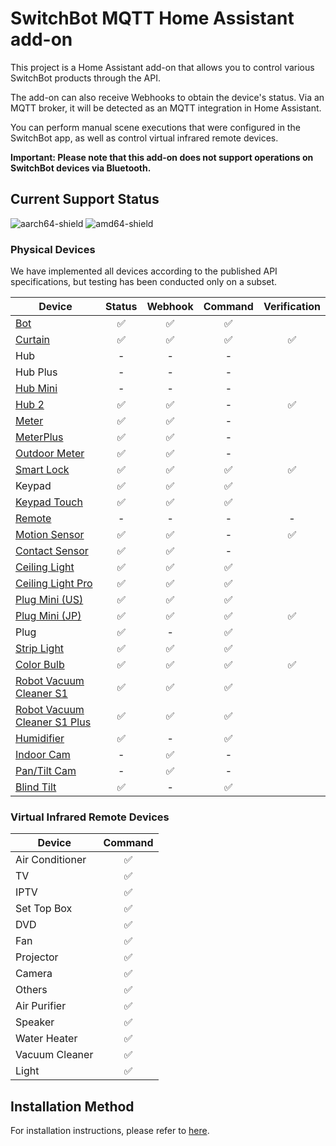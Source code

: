 # SwitchBot MQTT Home Assistant add-on

This project is a Home Assistant add-on that allows you to control various SwitchBot products through the API.

The add-on can also receive Webhooks to obtain the device's status.
Via an MQTT broker, it will be detected as an MQTT integration in Home Assistant.

You can perform manual scene executions that were configured in the SwitchBot app, as well as control virtual infrared remote devices.

**Important: Please note that this add-on does not support operations on SwitchBot devices via Bluetooth.**

## Current Support Status

![aarch64-shield](https://img.shields.io/badge/aarch64-yes-green.svg)
![amd64-shield](https://img.shields.io/badge/amd64-yes-green.svg)

### Physical Devices

We have implemented all devices according to the published API specifications, but testing has been conducted only on a subset.

| Device                                                                                           | Status | Webhook | Command | Verification |
|--------------------------------------------------------------------------------------------------|:------:|:-------:|:-------:|:------------:|
| [Bot](https://www.switch-bot.com/products/switchbot-bot)                                         |   ✅    |    ✅    |    ✅    |              |
| [Curtain](https://www.switch-bot.com/products/switchbot-curtain)                                 |   ✅    |    ✅    |    ✅    |      ✅       |
| Hub                                                                                              |   -    |    -    |    -    |              |
| Hub Plus                                                                                         |   -    |    -    |    -    |              |
| [Hub Mini](https://www.switch-bot.com/products/switchbot-hub-mini)                               |   -    |    -    |    -    |              |
| [Hub 2](https://us.switch-bot.com/pages/switchbot-hub-2)                                         |   ✅    |    ✅    |    -    |      ✅       |
| [Meter](https://www.switch-bot.com/products/switchbot-meter)                                     |   ✅    |    ✅    |    -    |              |
| [MeterPlus](https://www.switch-bot.com/products/switchbot-meter-plus)                            |   ✅    |    ✅    |    -    |              |
| [Outdoor Meter](https://www.switch-bot.com/products/switchbot-indoor-outdoor-thermo-hygrometer)  |   ✅    |    ✅    |    -    |              |
| [Smart Lock](https://us.switch-bot.com/products/switchbot-lock)                                  |   ✅    |    ✅    |    ✅    |      ✅       |
| Keypad                                                                                           |   ✅    |    ✅    |    ✅    |              |
| [Keypad Touch](https://switch-bot.com/pages/switchbot-keypad)                                    |   ✅    |    ✅    |    ✅    |              |
| [Remote](https://switch-bot.com/products/switchbot-remote)                                       |   -    |    -    |    -    |      -       |
| [Motion Sensor](https://www.switch-bot.com/products/motion-sensor)                               |   ✅    |    ✅    |    -    |      ✅       |
| [Contact Sensor](https://www.switch-bot.com/products/contact-sensor)                             |   ✅    |    ✅    |    -    |              |
| [Ceiling Light](https://www.switchbot.jp/collections/all/products/switchbot-ceiling-light)       |   ✅    |    ✅    |    ✅    |              |
| [Ceiling Light Pro](https://www.switchbot.jp/collections/all/products/switchbot-ceiling-light)   |   ✅    |    ✅    |    ✅    |              |
| [Plug Mini (US)](https://switch-bot.com/pages/switchbot-plug-mini)                               |   ✅    |    ✅    |    ✅    |              |
| [Plug Mini (JP)](https://www.switchbot.jp/products/switchbot-plug-mini)                          |   ✅    |    ✅    |    ✅    |      ✅       |
| Plug                                                                                             |   ✅    |    -    |    ✅    |              |
| [Strip Light](https://www.switch-bot.com/products/switchbot-light-strip)                         |   ✅    |    ✅    |    ✅    |              |
| [Color Bulb](https://www.switch-bot.com/products/switchbot-color-bulb)                           |   ✅    |    ✅    |    ✅    |      ✅       |
| [Robot Vacuum Cleaner S1](https://www.switchbot.jp/products/switchbot-robot-vacuum-cleaner)      |   ✅    |    ✅    |    ✅    |              |
| [Robot Vacuum Cleaner S1 Plus](https://www.switchbot.jp/products/switchbot-robot-vacuum-cleaner) |   ✅    |    ✅    |    ✅    |              |
| [Humidifier](https://www.switch-bot.com/products/switchbot-smart-humidifier)                     |   ✅    |    -    |    ✅    |              |
| [Indoor Cam](https://switch-bot.com/pages/switchbot-indoor-cam)                                  |   -    |    ✅    |    -    |              |
| [Pan/Tilt Cam](https://switch-bot.com/pages/switchbot-pan-tilt-cam-2k)                           |   -    |    ✅    |    -    |              |
| [Blind Tilt](https://us.switch-bot.com/pages/switchbot-blind-tilt)                               |   ✅    |    -    |    ✅    |              |

### Virtual Infrared Remote Devices

| Device          | Command |
|-----------------|:-------:|
| Air Conditioner |    ✅    |
| TV              |    ✅    |
| IPTV            |    ✅    |
| Set Top Box     |    ✅    |
| DVD             |    ✅    |
| Fan             |    ✅    |
| Projector       |    ✅    |
| Camera          |    ✅    |
| Others          |    ✅    |
| Air Purifier    |    ✅    |
| Speaker         |    ✅    |
| Water Heater    |    ✅    |
| Vacuum Cleaner  |    ✅    |
| Light           |    ✅    |

## Installation Method

For installation instructions, please refer to [here](INSTALLATION.md).
